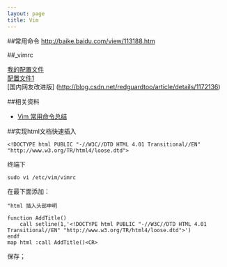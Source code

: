 ```yaml
---
layout: page 
title: Vim
---
```


##常用命令
http://baike.baidu.com/view/113188.htm

##\_vimrc

[我的配置文件](https://raw.github.com/dholer/dholer.github.com/master/page/Vim/_vimrc)<br>
[配置文件1](http://amix.dk/vim/vimrc.html)<br>
[国内网友改进版] (http://blog.csdn.net/redguardtoo/article/details/1172136)<br>


##相关资料
- [Vim 常用命令总结](http://www.pizn.me/2012/03/03/vim-commonly-used-command.html)



##实现html文档快速插入

	<!DOCTYPE html PUBLIC "-//W3C//DTD HTML 4.01 Transitional//EN" "http://www.w3.org/TR/html4/loose.dtd">

终端下

	sudo vi /etc/vim/vimrc

在最下面添加：

	"html 插入头部申明
	
	function AddTitle()
		call setline(1,'<!DOCTYPE html PUBLIC "-//W3C//DTD HTML 4.01 Transitional//EN" "http://www.w3.org/TR/html4/loose.dtd">')
	endf
	map html :call AddTitle()<CR>

保存；

